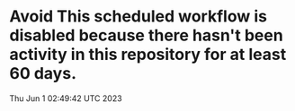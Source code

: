 # Avoid This scheduled workflow is disabled because there hasn't been activity in this repository for at least 60 days.
Thu Jun  1 02:49:42 UTC 2023
